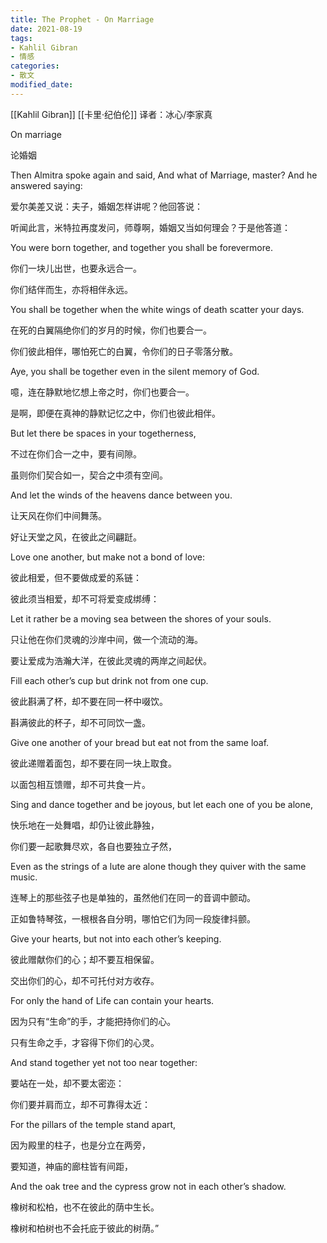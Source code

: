 ```yaml
---
title: The Prophet - On Marriage
date: 2021-08-19
tags: 
- Kahlil Gibran
- 情感
categories:
- 散文
modified_date: 
---
```


[[Kahlil Gibran]] [[卡里·纪伯伦]]
译者：冰心/李家真

On marriage

论婚姻

Then Almitra spoke again and said, And what of Marriage, master? And he answered saying:

爱尔美差又说：夫子，婚姻怎样讲呢？他回答说：

听闻此言，米特拉再度发问，师尊啊，婚姻又当如何理会？于是他答道：



You were born together, and together you shall be forevermore.

你们一块儿出世，也要永远合一。

你们结伴而生，亦将相伴永远。



You shall be together when the white wings of death scatter your days.

在死的白翼隔绝你们的岁月的时候，你们也要合一。

你们彼此相伴，哪怕死亡的白翼，令你们的日子零落分散。



Aye, you shall be together even in the silent memory of God.

噫，连在静默地忆想上帝之时，你们也要合一。

是啊，即便在真神的静默记忆之中，你们也彼此相伴。



But let there be spaces in your togetherness,

不过在你们合一之中，要有间隙。

虽则你们契合如一，契合之中须有空间。



And let the winds of the heavens dance between you.

让天风在你们中间舞荡。

好让天堂之风，在彼此之间翩跹。



Love one another, but make not a bond of love:

彼此相爱，但不要做成爱的系链：

彼此须当相爱，却不可将爱变成绑缚：



Let it rather be a moving sea between the shores of your souls.

只让他在你们灵魂的沙岸中间，做一个流动的海。

要让爱成为浩瀚大洋，在彼此灵魂的两岸之间起伏。



Fill each other’s cup but drink not from one cup.

彼此斟满了杯，却不要在同一杯中啜饮。

斟满彼此的杯子，却不可同饮一盏。



Give one another of your bread but eat not from the same loaf.

彼此递赠着面包，却不要在同一块上取食。

以面包相互馈赠，却不可共食一片。



Sing and dance together and be joyous, but let each one of you be alone,

快乐地在一处舞唱，却仍让彼此静独，

你们要一起歌舞尽欢，各自也要独立孑然，



Even as the strings of a lute are alone though they quiver with the same music.

连琴上的那些弦子也是单独的，虽然他们在同一的音调中颤动。

正如鲁特琴弦，一根根各自分明，哪怕它们为同一段旋律抖颤。



Give your hearts, but not into each other’s keeping.

彼此赠献你们的心；却不要互相保留。

交出你们的心，却不可托付对方收存。



For only the hand of Life can contain your hearts.

因为只有“生命”的手，才能把持你们的心。

只有生命之手，才容得下你们的心灵。



And stand together yet not too near together:

要站在一处，却不要太密迩：

你们要并肩而立，却不可靠得太近：



For the pillars of the temple stand apart,

因为殿里的柱子，也是分立在两旁，

要知道，神庙的廊柱皆有间距，



And the oak tree and the cypress grow not in each other’s shadow.

橡树和松柏，也不在彼此的荫中生长。

橡树和柏树也不会托庇于彼此的树荫。”
